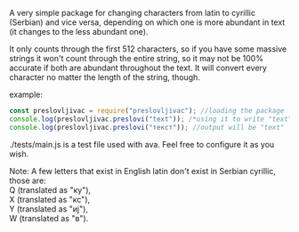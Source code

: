 A very simple package for changing characters from latin to cyrillic (Serbian) and vice versa, depending on which one is more abundant in text (it changes to the less abundant one).  
  
It only counts through the first 512 characters, so if you have some massive strings it  won't count through the entire string, so it may not be 100% accurate if both are abundant throughout the text. It will convert every character no matter the length of the string,  though.  
  
example:  
``` javascript  
const preslovljivac = require("preslovljivac"); //loading the package  
console.log(preslovljivac.preslovi("text")); /*using it to write "text" to console in cyrillic, the output will be "текст" */  
console.log(preslovljivac.preslovi("текст")); //output will be "text"  
```  
  
./tests/main.js is a test file used with ava. Feel free to configure it as you wish.  
  
Note: A few letters that exist in English latin don't exist in Serbian cyrillic, those are:  
Q (translated as "ку"),  
X (translated as "кс"),  
Y (translated as "иј"),  
W (translated as "в").  
